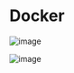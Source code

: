 # Docker
![image](https://github.com/user-attachments/assets/cb8776b5-d51c-4993-8768-9ce7241ab743)

![image](https://github.com/user-attachments/assets/3d49ea29-d897-44af-ad76-b4bb94593acf)
